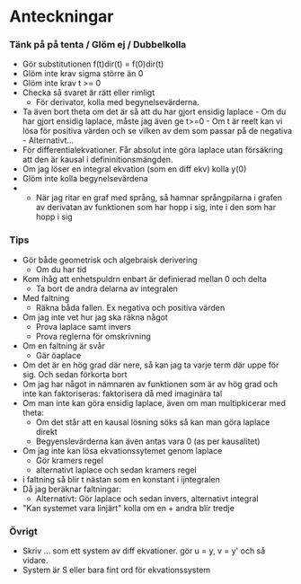 # Anteckningar
### Tänk på på tenta / Glöm ej / Dubbelkolla
- Gör substitutionen f(t)dir(t) = f(0)dir(t)
- Glöm inte krav sigma större än 0 
- Glöm inte krav t >= 0
- Checka så svaret är rätt eller rimligt
    - För derivator, kolla med begynelsevärderna.     
- Ta även bort theta om det är så att du har gjort ensidig laplace
      - Om du har gjort ensidig laplace, måste jag även ge t>=0
      - Om t är reelt kan vi lösa för positiva värden och se vilken av dem som passar på de negativa
      - Alternativt...
- För differentialekvationer. Får absolut inte göra laplace utan försäkring att den är kausal i defininitionsmängden. 
- Om jag löser en integral ekvation (som en diff ekv) kolla y(0)
- Glöm inte kolla begynelsevärdena
- - När jag ritar en graf med språng, så hamnar språngpilarna i grafen av derivatan av funktionen som har hopp i sig, inte i den som har hopp i sig

### Tips
- Gör både geometrisk och algebraisk derivering
    - Om du har tid
- Kom ihåg att enhetspuldrn enbart är definierad mellan 0 och delta
  - Ta bort de andra delarna av integralen
- Med faltning
    - Räkna båda fallen. Ex negativa och positiva värden
- Om jag inte vet hur jag ska räkna något
    - Prova laplace samt invers
    - Prova reglerna för omskrivning
- Om en faltning är svår
    - Gär öaplace
- Om det är en hög grad där nere, så kan jag ta varje term där uppe för sig. Och sedan förkorta bort
- Om jag har något in nämnaren av funktionen som är av hög grad och inte kan faktoriseras: faktorisera då med imaginära tal
- Om man inte kan göra ensidig laplace, även om man multipkicerar med theta:
    - Om det står att en kausal lösning söks så kan man göra laplace direkt
    - Begyenslevärderna kan även antas vara 0 (as per kausalitet)
- Om jag inte kan lösa ekvationssytemet genom laplace
    - Gör kramers regel
    - alternativt laplace och sedan kramers regel 
- i faltning så blir t nästan som en konstant i ijntegralen
- Då jag beräknar faltningar:
    - Alternativt: Gör laplace och sedan invers, alternativt integral
- "Kan systemet vara linjärt" kolla om en + andra blir tredje


### Övrigt
- Skriv ... som ett system av diff ekvationer. gör u = y, v = y' och så vidare.
- System är S eller bara fint ord för ekvationssystem
